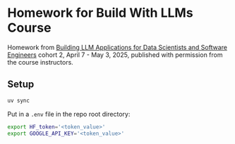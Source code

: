# Homework for Build With LLMs Course

Homework from [Building LLM Applications for Data Scientists and Software Engineers](https://maven.com/hugo-stefan/building-llm-apps-ds-and-swe-from-first-principles) cohort 2, April 7 - May 3, 2025, published with permission from the course instructors.

## Setup

```bash
uv sync
```

Put in a `.env` file in the repo root directory:

```bash
export HF_token='<token_value>'
export GOOGLE_API_KEY='<token_value>'
```
